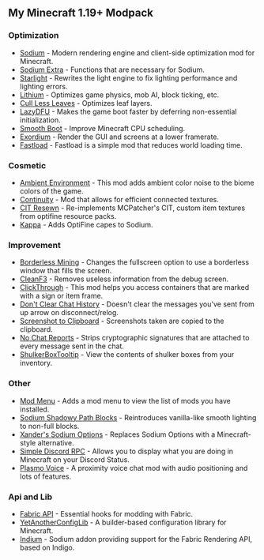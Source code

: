 ## My Minecraft 1.19+ Modpack 
### Optimization
-  	[Sodium](https://modrinth.com/mod/sodium) - Modern rendering engine and client-side optimization mod for Minecraft.
-  	[Sodium Extra](https://modrinth.com/mod/sodium-extra) - Functions that are necessary for Sodium.
-  	[Starlight](https://modrinth.com/mod/starlight) - Rewrites the light engine to fix lighting performance and lighting errors.
-  	[Lithium](https://modrinth.com/mod/lithium) - Optimizes game physics, mob AI, block ticking, etc.
-  	[Cull Less Leaves](https://modrinth.com/mod/cull-less-leaves) - Optimizes leaf layers.
-  	[LazyDFU](https://modrinth.com/mod/lazydfu) - Makes the game boot faster by deferring non-essential initialization.
-  	[Smooth Boot](https://modrinth.com/mod/smoothboot-fabric) - Improve Minecraft CPU scheduling.
-  	[Exordium](https://modrinth.com/mod/exordium) - Render the GUI and screens at a lower framerate.
-  	[Fastload](https://modrinth.com/mod/fastload) - Fastload is a simple mod that reduces world loading time.
### Cosmetic
-  	[Ambient Environment](https://www.curseforge.com/minecraft/mc-mods/ambient-environment/files) - This mod adds ambient color noise to the biome colors of the game.
-  	[Continuity](https://modrinth.com/mod/continuity) - Mod that allows for efficient connected textures.
-  	[CIT Resewn](https://modrinth.com/mod/cit-resewn) - Re-implements MCPatcher's CIT, custom item textures from optifine resource packs.
-  	[Kappa](https://modrinth.com/mod/kappa) - Adds OptiFine capes to Sodium.
### Improvement
-  	[Borderless Mining](https://modrinth.com/mod/borderless-mining) - Changes the fullscreen option to use a borderless window that fills the screen.
-  	[CleanF3](https://modrinth.com/mod/clean-f3) - Removes useless information from the debug screen.
-  	[ClickThrough](https://modrinth.com/mod/clickthrough) - This mod helps you access containers that are marked with a sign or item frame. 
-  	[Don't Clear Chat History](https://modrinth.com/mod/dcch) - Doesn't clear the messages you've sent from up arrow on disconnect/relog.
-  	[Screenshot to Clipboard](https://modrinth.com/mod/screenshot-to-clipboard) - Screenshots taken are copied to the clipboard.
-  	[No Chat Reports](https://modrinth.com/mod/no-chat-reports) - Strips cryptographic signatures that are attached to every message sent in the chat.
-   [ShulkerBoxTooltip](https://modrinth.com/mod/shulkerboxtooltip) - View the contents of shulker boxes from your inventory.
### Other
-  	[Mod Menu](https://modrinth.com/mod/modmenu) - Adds a mod menu to view the list of mods you have installed.
-  	[Sodium Shadowy Path Blocks](https://modrinth.com/mod/sodium-shadowy-path-blocks) - Reintroduces vanilla-like smooth lighting to non-full blocks.
-  	[Xander's Sodium Options](https://modrinth.com/mod/xanders-sodium-options) - Replaces Sodium Options with a Minecraft-style alternative.
-   [Simple Discord RPC](https://modrinth.com/mod/simple-discord-rpc) - Allows you to display what you are doing in Minecraft on your Discord Status.
-   [Plasmo Voice](https://modrinth.com/plugin/plasmo-voice) - A proximity voice chat mod with audio positioning and lots of features.
### Api and Lib
-  	[Fabric API](https://modrinth.com/mod/fabric-api) - Essential hooks for modding with Fabric.
-  	[YetAnotherConfigLib](https://modrinth.com/mod/yacl) - A builder-based configuration library for Minecraft.
-  	[Indium](https://modrinth.com/mod/indium) - Sodium addon providing support for the Fabric Rendering API, based on Indigo.
